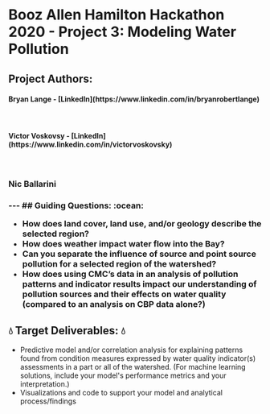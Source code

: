 # Booz Allen Hamilton Hackathon 2020 - Project 3: Modeling Water Pollution 
## Project Authors: 
<h4> Bryan Lange - [LinkedIn](https://www.linkedin.com/in/bryanrobertlange) <h4> <br>
<h4> Victor Voskovsy  - [LinkedIn](https://www.linkedin.com/in/victorvoskovsky) <h4> <br>
<h3> Nic Ballarini <h3>
---
## Guiding Questions: :ocean:

* How does land cover, land use, and/or geology describe the selected region? ​
* How does weather impact water flow into the Bay?​
* Can you separate the influence of source and point source pollution for a selected region of the watershed?​
* How does using CMC’s data in an analysis of pollution patterns and indicator results impact our understanding of pollution sources and their effects on water quality (compared to an analysis on CBP data alone?)

## :droplet: Target Deliverables: :droplet:

- Predictive model and/or correlation analysis for explaining patterns found from condition measures expressed by water quality indicator(s) assessments in a part or all of the watershed​. (For machine learning solutions, include your model's performance metrics and your interpretation.)
- Visualizations and code to support your model and analytical process/findings

